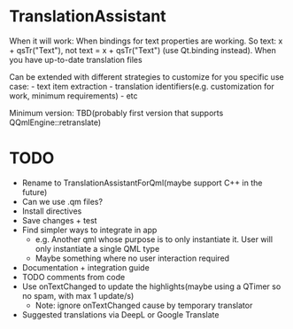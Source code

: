 # TranslationAssistant

When it will work: When bindings for text properties are working. So text: x + qsTr("Text"), not text = x + qsTr("Text") (use Qt.binding instead). When you have up-to-date translation files

Can be extended with different strategies to customize for you specific use case:
    - text item extraction
    - translation identifiers(e.g. customization for work, minimum requirements)
    - etc

Minimum version: TBD(probably first version that supports QQmlEngine::retranslate)

# TODO
- Rename to TranslationAssistantForQml(maybe support C++ in the future)
- Can we use .qm files?
- Install directives
- Save changes + test
- Find simpler ways to integrate in app
    - e.g. Another qml whose purpose is to only instantiate it. User will only instantiate a single QML type
    - Maybe something where no user interaction required
- Documentation + integration guide
- TODO comments from code
- Use onTextChanged to update the highlights(maybe using a QTimer so no spam, with max 1 update/s)
    - Note: ignore onTextChanged cause by temporary translator
- Suggested translations via DeepL or Google Translate